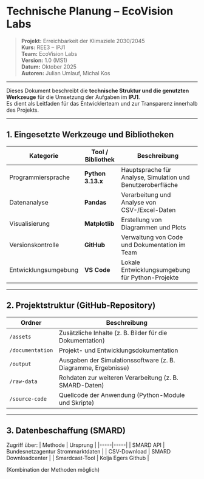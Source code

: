 # Technische Planung – EcoVision Labs

> **Projekt:** Erreichbarkeit der Klimaziele 2030/2045  
> **Kurs:** REE3 – IPJ1  
> **Team:** EcoVision Labs  
> **Version:** 1.0 (MS1)  
> **Datum:** Oktober 2025  
> **Autoren:** Julian Umlauf, Michal Kos

---

 Dieses Dokument beschreibt die **technische Struktur und die genutzten Werkzeuge** für die Umsetzung der Aufgaben im **IPJ1**.  
 Es dient als Leitfaden für das Entwicklerteam und zur Transparenz innerhalb des Projekts.

---

## 1. Eingesetzte Werkzeuge und Bibliotheken

| Kategorie | Tool / Bibliothek | Beschreibung |
|------------|------------------|---------------|
| Programmiersprache | **Python 3.13.x** | Hauptsprache für Analyse, Simulation und Benutzeroberfläche |
| Datenanalyse | **Pandas** | Verarbeitung und Analyse von CSV-/Excel-Daten |
| Visualisierung | **Matplotlib** | Erstellung von Diagrammen und Plots |
| Versionskontrolle | **GitHub** | Verwaltung von Code und Dokumentation im Team |
| Entwicklungsumgebung | **VS Code** | Lokale Entwicklungsumgebung für Python-Projekte |

---

## 2. Projektstruktur (GitHub-Repository)

| **Ordner** | **Beschreibung** |
|------------|------------------|
| `/assets` | Zusätzliche Inhalte (z. B. Bilder für die Dokumentation) |
| `/documentation` | Projekt- und Entwicklungsdokumentation |
| `/output` | Ausgaben der Simulationssoftware (z. B. Diagramme, Ergebnisse) |
| `/raw-data` | Rohdaten zur weiteren Verarbeitung (z. B. SMARD-Daten) |
| `/source-code` | Quellcode der Anwendung (Python-Module und Skripte) |

---

## 3. Datenbeschaffung (SMARD)

Zugriff über: 
| Methode | Ursprung |
|-----|-----|
| SMARD API | Bundesnetzagentur Strommarktdaten |
| CSV-Download | SMARD Downloadcenter |
| Smardcast-Tool | Kolja Egers Github |

(Kombination der Methoden möglich)